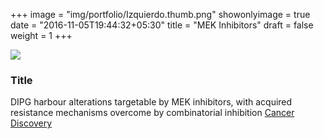+++
image = "img/portfolio/Izquierdo.thumb.png"
showonlyimage = true
date = "2016-11-05T19:44:32+05:30"
title = "MEK Inhibitors"
draft = false
weight = 1
+++
<!--more-->
![](/img/portfolio/Izquierdo.png)
###	Title
DIPG harbour alterations targetable by MEK inhibitors, with acquired resistance mechanisms overcome by combinatorial inhibition
[Cancer Discovery](https://aacrjournals.org/cancerdiscovery/article/doi/10.1158/2159-8290.CD-20-0930/678434/DIPG-Harbors-Alterations-Targetable-by-MEK)
